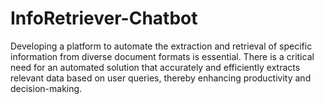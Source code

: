 # InfoRetriever-Chatbot
Developing a platform to automate the extraction and retrieval of specific information from diverse document formats is essential. There is a critical need for an automated solution that accurately and efficiently extracts relevant data based on user queries, thereby enhancing productivity and decision-making.
